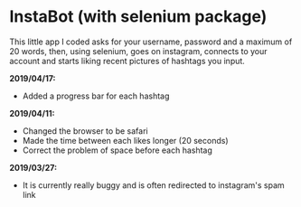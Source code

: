 # InstaBot (with selenium package)

This little app I coded asks for your username, password and a maximum of 20 words, then, using selenium, goes on instagram, connects to your account and starts liking recent pictures of hashtags you input.

**2019/04/17:**
-  Added a progress bar for each hashtag

**2019/04/11:**
-  Changed the browser to be safari
-  Made the time between each likes longer (20 seconds)
-  Correct the problem of space before each hashtag

**2019/03/27:**
-  It is currently really buggy and is often redirected to instagram's spam link
